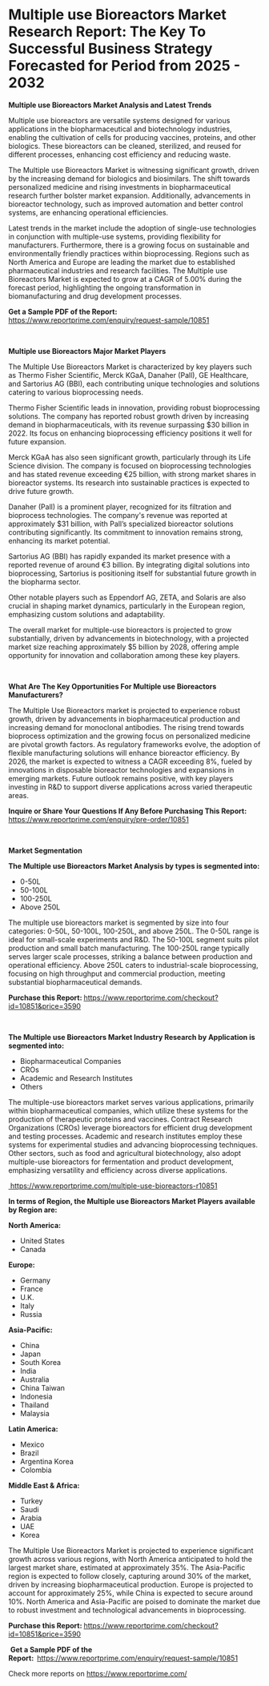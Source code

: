 <p><h1>Multiple use Bioreactors Market Research Report: The Key To Successful Business Strategy Forecasted for Period from 2025 - 2032</h1></p><p><strong>Multiple use Bioreactors Market Analysis and Latest Trends</strong></p>
<p><p>Multiple use bioreactors are versatile systems designed for various applications in the biopharmaceutical and biotechnology industries, enabling the cultivation of cells for producing vaccines, proteins, and other biologics. These bioreactors can be cleaned, sterilized, and reused for different processes, enhancing cost efficiency and reducing waste. </p><p>The Multiple use Bioreactors Market is witnessing significant growth, driven by the increasing demand for biologics and biosimilars. The shift towards personalized medicine and rising investments in biopharmaceutical research further bolster market expansion. Additionally, advancements in bioreactor technology, such as improved automation and better control systems, are enhancing operational efficiencies.</p><p>Latest trends in the market include the adoption of single-use technologies in conjunction with multiple-use systems, providing flexibility for manufacturers. Furthermore, there is a growing focus on sustainable and environmentally friendly practices within bioprocessing. Regions such as North America and Europe are leading the market due to established pharmaceutical industries and research facilities. The Multiple use Bioreactors Market is expected to grow at a CAGR of 5.00% during the forecast period, highlighting the ongoing transformation in biomanufacturing and drug development processes.</p></p>
<p><strong>Get a Sample PDF of the Report:&nbsp;</strong> <a href="https://www.reportprime.com/enquiry/request-sample/10851?utm_campaign=2769&utm_medium=2&utm_source=Github&utm_content=ia&utm_term=20032025&utm_id=multiple-use-bioreactors">https://www.reportprime.com/enquiry/request-sample/10851</a></p>
<p>&nbsp;</p>
<p><strong>Multiple use Bioreactors Major Market Players</strong></p>
<p><p>The Multiple Use Bioreactors Market is characterized by key players such as Thermo Fisher Scientific, Merck KGaA, Danaher (Pall), GE Healthcare, and Sartorius AG (BBI), each contributing unique technologies and solutions catering to various bioprocessing needs.</p><p>Thermo Fisher Scientific leads in innovation, providing robust bioprocessing solutions. The company has reported robust growth driven by increasing demand in biopharmaceuticals, with its revenue surpassing $30 billion in 2022. Its focus on enhancing bioprocessing efficiency positions it well for future expansion.</p><p>Merck KGaA has also seen significant growth, particularly through its Life Science division. The company is focused on bioprocessing technologies and has stated revenue exceeding €25 billion, with strong market shares in bioreactor systems. Its research into sustainable practices is expected to drive future growth.</p><p>Danaher (Pall) is a prominent player, recognized for its filtration and bioprocess technologies. The company's revenue was reported at approximately $31 billion, with Pall’s specialized bioreactor solutions contributing significantly. Its commitment to innovation remains strong, enhancing its market potential.</p><p>Sartorius AG (BBI) has rapidly expanded its market presence with a reported revenue of around €3 billion. By integrating digital solutions into bioprocessing, Sartorius is positioning itself for substantial future growth in the biopharma sector.</p><p>Other notable players such as Eppendorf AG, ZETA, and Solaris are also crucial in shaping market dynamics, particularly in the European region, emphasizing custom solutions and adaptability.</p><p>The overall market for multiple-use bioreactors is projected to grow substantially, driven by advancements in biotechnology, with a projected market size reaching approximately $5 billion by 2028, offering ample opportunity for innovation and collaboration among these key players.</p></p>
<p>&nbsp;</p>
<p><strong>What Are The Key Opportunities For Multiple use Bioreactors Manufacturers?</strong></p>
<p><p>The Multiple Use Bioreactors market is projected to experience robust growth, driven by advancements in biopharmaceutical production and increasing demand for monoclonal antibodies. The rising trend towards bioprocess optimization and the growing focus on personalized medicine are pivotal growth factors. As regulatory frameworks evolve, the adoption of flexible manufacturing solutions will enhance bioreactor efficiency. By 2026, the market is expected to witness a CAGR exceeding 8%, fueled by innovations in disposable bioreactor technologies and expansions in emerging markets. Future outlook remains positive, with key players investing in R&D to support diverse applications across varied therapeutic areas.</p></p>
<p><strong>Inquire or Share Your Questions If Any Before Purchasing This Report:</strong> <a href="https://www.reportprime.com/enquiry/pre-order/10851?utm_campaign=2769&utm_medium=2&utm_source=Github&utm_content=ia&utm_term=20032025&utm_id=multiple-use-bioreactors">https://www.reportprime.com/enquiry/pre-order/10851</a></p>
<p>&nbsp;</p>
<p><strong>Market Segmentation</strong></p>
<p><strong>The Multiple use Bioreactors Market Analysis by types is segmented into:</strong></p>
<p><ul><li>0-50L</li><li>50-100L</li><li>100-250L</li><li>Above 250L</li></ul></p>
<p><p>The multiple use bioreactors market is segmented by size into four categories: 0-50L, 50-100L, 100-250L, and above 250L. The 0-50L range is ideal for small-scale experiments and R&D. The 50-100L segment suits pilot production and small batch manufacturing. The 100-250L range typically serves larger scale processes, striking a balance between production and operational efficiency. Above 250L caters to industrial-scale bioprocessing, focusing on high throughput and commercial production, meeting substantial biopharmaceutical demands.</p></p>
<p><strong>Purchase this Report:&nbsp;</strong><a href="https://www.reportprime.com/checkout?id=10851&price=3590&utm_campaign=2769&utm_medium=2&utm_source=Github&utm_content=ia&utm_term=20032025&utm_id=multiple-use-bioreactors">https://www.reportprime.com/checkout?id=10851&price=3590</a></p>
<p>&nbsp;</p>
<p><strong>The Multiple use Bioreactors Market Industry Research by Application is segmented into:</strong></p>
<p><ul><li>Biopharmaceutical Companies</li><li>CROs</li><li>Academic and Research Institutes</li><li>Others</li></ul></p>
<p><p>The multiple-use bioreactors market serves various applications, primarily within biopharmaceutical companies, which utilize these systems for the production of therapeutic proteins and vaccines. Contract Research Organizations (CROs) leverage bioreactors for efficient drug development and testing processes. Academic and research institutes employ these systems for experimental studies and advancing bioprocessing techniques. Other sectors, such as food and agricultural biotechnology, also adopt multiple-use bioreactors for fermentation and product development, emphasizing versatility and efficiency across diverse applications.</p></p>
<p><a href="https://www.reportprime.com/multiple-use-bioreactors-r10851?utm_campaign=2769&utm_medium=2&utm_source=Github&utm_content=ia&utm_term=20032025&utm_id=multiple-use-bioreactors">&nbsp;https://www.reportprime.com/multiple-use-bioreactors-r10851</a></p>
<p><strong>In terms of Region, the Multiple use Bioreactors Market Players available by Region are:</strong></p>
<p>
    <p> <strong> North America: </strong>
        <ul>
            <li>United States</li>
            <li>Canada</li>
        </ul>
        </p> 
    <p> <strong> Europe: </strong>
        <ul>
            <li>Germany</li>
            <li>France</li>
            <li>U.K.</li>
            <li>Italy</li>
            <li>Russia</li>
        </ul>
        </p> 
    <p> <strong> Asia-Pacific: </strong>
        <ul>
            <li>China</li>
            <li>Japan</li>
            <li>South Korea</li>
            <li>India</li>
            <li>Australia</li>
            <li>China Taiwan</li>
            <li>Indonesia</li>
            <li>Thailand</li>
            <li>Malaysia</li>
        </ul>
        </p> 
    <p> <strong> Latin America: </strong>
        <ul>
            <li>Mexico</li>
            <li>Brazil</li>
            <li>Argentina Korea</li>
            <li>Colombia</li>
        </ul>
        </p> 
    <p> <strong> Middle East & Africa: </strong>
        <ul>
            <li>Turkey</li>
            <li>Saudi</li>
            <li>Arabia</li>
            <li>UAE</li>
            <li>Korea</li>
        </ul>
    </p>
    </p>
<p><p>The Multiple Use Bioreactors Market is projected to experience significant growth across various regions, with North America anticipated to hold the largest market share, estimated at approximately 35%. The Asia-Pacific region is expected to follow closely, capturing around 30% of the market, driven by increasing biopharmaceutical production. Europe is projected to account for approximately 25%, while China is expected to secure around 10%. North America and Asia-Pacific are poised to dominate the market due to robust investment and technological advancements in bioprocessing.</p></p>
<p><strong>Purchase this Report: </strong><a href="https://www.reportprime.com/checkout?id=10851&price=3590&utm_campaign=2769&utm_medium=2&utm_source=Github&utm_content=ia&utm_term=20032025&utm_id=multiple-use-bioreactors">https://www.reportprime.com/checkout?id=10851&price=3590</a></p>
<p>&nbsp;<strong>Get a Sample PDF of the Report:&nbsp;&nbsp;</strong><a href="https://www.reportprime.com/enquiry/request-sample/10851?utm_campaign=2769&utm_medium=2&utm_source=Github&utm_content=ia&utm_term=20032025&utm_id=multiple-use-bioreactors">https://www.reportprime.com/enquiry/request-sample/10851</a></p>
<p><strong></strong></p>
<p>Check more reports on <a href="https://www.reportprime.com/?utm_campaign=2769&utm_medium=2&utm_source=Github&utm_content=ia&utm_term=20032025&utm_id=multiple-use-bioreactors">https://www.reportprime.com/</a></p>